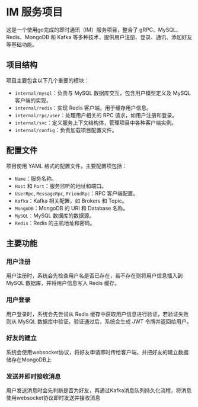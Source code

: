 # IM 服务项目

这是一个使用go完成的即时通讯（IM）服务项目，整合了 gRPC、MySQL、Redis、MongoDB 和 Kafka 等多种技术，提供用户注册、登录、通讯、添加好友等基础功能。

## 项目结构

项目主要包含以下几个重要的模块：

- `internal/mysql`：负责与 MySQL 数据库交互，包含用户模型定义及 MySQL 客户端的实现。
- `internal/redis`：实现 Redis 客户端，用于缓存用户信息。
- `internal/rpc/user`：处理用户相关的 RPC 请求，如用户注册和登录。
- `internal/svc`：定义服务上下文结构体，管理项目中各种客户端实例。
- `internal/config`：负责加载项目配置文件。

## 配置文件

项目使用 YAML 格式的配置文件，主要配置项包括：

- `Name`：服务名称。
- `Host` 和 `Port`：服务监听的地址和端口。
- `UserRpc`, `MessageRpc`, `FriendRpc`：RPC 客户端配置。
- `Kafka`：Kafka 相关配置，如 Brokers 和 Topic。
- `MongoDB`：MongoDB 的 URI 和 Database 名称。
- `MySQL`：MySQL 数据库的数据源。
- `Redis`：Redis 的主机地址和密码。

## 主要功能

### 用户注册
用户注册时，系统会先检查用户名是否已存在，若不存在则将用户信息插入到 MySQL 数据库，并将用户信息写入 Redis 缓存。

### 用户登录
用户登录时，系统会先尝试从 Redis 缓存中获取用户信息进行验证，若验证失败则从 MySQL 数据库中验证。验证通过后，系统会生成 JWT 令牌并返回给用户。

### 好友的建立
系统会使用websocket协议，将好友申请即时传给客户端，并把好友的建立数据储存在MongoDB上

### 发送并即时接收消息
用户发送消息时会先判断是否为好友，再通过Kafka消息队列持久化流程，将消息使用websocket协议即时发送并接收消息

